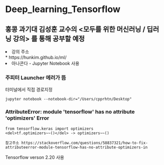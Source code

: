 # Deep_learning_Tensorflow

## **홍콩 과기대 김성훈 교수의 <모두를 위한 머신러닝 / 딥러닝 강의> 를 통해 공부할 예정**

<li>강의 주소</li>
* https://hunkim.github.io/ml/

<li>아나콘다 - Jupyter Notebook 사용</li>

### 주피터 Launcher 에러가 뜸
터미널에서 직접 경로지정<br>
```
jupyter notebook --notebook-dir="/Users/cpprhtn/Desktop"
```

### AttributeError: module 'tensorflow' has no attribute 'optimizers' Error
```
from tensorflow.keras import optimizers
<del>tf.optimizers~~()</del> -> optimizers~~()

참고주소 https://stackoverflow.com/questions/58837321/how-to-fix-attributeerror-module-tensorflow-has-no-attribute-optimizers-in
```



Tensorflow verson 2.20 사용
